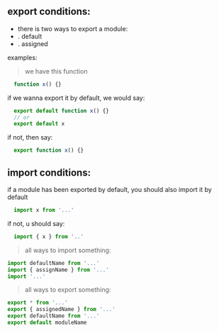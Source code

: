 ## export conditions:

- there is two ways to export a module:
- . default
- . assigned

examples:
> we have this function
```js
  function x() {}
```

if we wanna export it by default, we would say:
```js
  export default function x() {}
  // or
  export default x
```
if not, then say:
```js
  export function x() {}
```

## import conditions:

if a module has been exported by default, you should also import it by default
```js
  import x from '...'
```

if not, u should say:
```js
  import { x } from '..'
```

> all ways to import something:
```js
import defaultName from '...'
import { assignName } from '...'
import '...'
```
> all ways to export something:
```js
export * from '...'
export { assignedName } from '...'
export defaultName from '...'
export default moduleName
```
